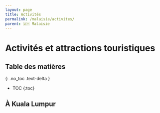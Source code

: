 ```yaml
---
layout: page
title: Activités
permalink: /malaisie/activites/
parent: 🇲🇾 Malaisie
---
```


# Activités et attractions touristiques

## Table des matières
{: .no_toc .text-delta }

- TOC
{:toc}

## À Kuala Lumpur